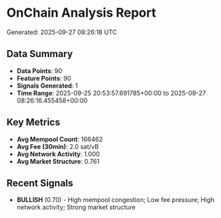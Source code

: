 # OnChain Analysis Report
Generated: 2025-09-27 08:26:18 UTC

## Data Summary
- **Data Points**: 90
- **Feature Points**: 90
- **Signals Generated**: 1
- **Time Range**: 2025-09-25 20:53:57.691785+00:00 to 2025-09-27 08:26:16.455458+00:00

## Key Metrics
- **Avg Mempool Count**: 166462
- **Avg Fee (30min)**: 2.0 sat/vB
- **Avg Network Activity**: 1.000
- **Avg Market Structure**: 0.761

## Recent Signals
- **BULLISH** (0.70) - High mempool congestion; Low fee pressure; High network activity; Strong market structure
